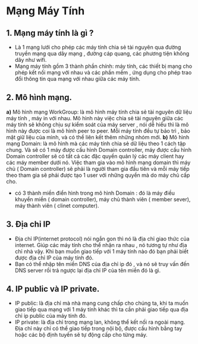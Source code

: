 ﻿# Mạng Máy Tính


## 1. Mạng máy tính là gì ?
- Là 1 mạng lưới cho phép các máy tính chia sẻ tài nguyên qua đường truyền mạng qua dây mạng , đường cáp quang, các phương tiện không dây như wifi.
- Mạng máy tính gồm 3 thành phần chính: máy tính, các thiết bị mạng cho phép kết nối mạng với nhau và các phần mềm , ứng dụng cho phép trao đổi thông tin qua mạng với nhau giữa các máy tính.
## 2. Mô hình mạng.

**a)** Mô hình mạng WorkGroup: là mô hình máy tính chia sẻ tài nguyên dữ liệu máy tính , máy in với nhau. Mô hình này việc chia sẻ tài nguyên giữa các máy tính sẽ không chịu sự kiểm soát của máy server , nói dễ hiểu thì là mô hình này được coi là mô hình peer to peer. Mỗi máy tính đều tự bảo trì , bảo mật giữ liệu của mình, và có thể liên kết thêm những nhóm mới.
**b)** Mô hình mạng Domain: là mô hình mà các máy tính chia sẻ dữ liệu theo 1 cách tập chung. Và sẽ có 1 máy được cấu hình Domain controller, máy được cấu hình Domain controller sẽ có tất cả các đặc quyền quản lý các máy client hay các máy member dưới nó. Việc tham gia vào mô hình mạng domain thì máy chủ ( Domain controller) sẽ phải là người tham gia đầu tiên và mỗi máy tiếp theo tham gia sẽ phải được tạo 1 user với những quyền mà do máy chủ cấp cho.
- có 3 thành miền điển hình trong mô hình Domain : đó là máy điều khuyển miền ( domain controller), máy chủ thành viên ( member sever), máy thành viên ( clinet computer).
## 3. Địa chỉ IP
- Địa chỉ IP(internet protocol) nói ngắn gon thì nó là địa chỉ giao thức của internet. Giúp các máy tính cho thể nhận ra nhau , nó tương tự như địa chỉ nhà vậy. Khi bạn muốn giao tiếp với 1 máy tính nào đó bạn phải biết được địa chỉ IP của máy tính đó.
- Bạn có thể nhập tên miền DNS của địa chỉ ip đó , và nó sẽ truy vấn đến DNS server rồi trả ngược lại địa chỉ IP của tên miền đó là gì.
## 4. IP public và IP private.
- IP public: là địa chỉ mà nhà mạng cung chấp cho chúng ta, khi ta muốn giao tiếp qua mạng với 1 máy tính khác thì ta cần phải giao tiếp qua địa chỉ ip public của máy tính đó.
- IP private: là địa chỉ trong mạng lan, không thể kết nối ra ngoài mạng. Địa chỉ này chỉ có thể giao tiếp trong nội bộ, được cấu hình bằng tay hoặc các bộ định tuyến sẽ tự động cấp cho từng máy.
